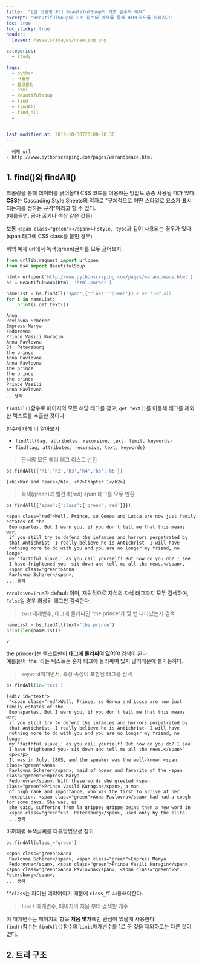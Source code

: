 ```yaml
---
title:  "[웹 크롤링 #3] BeautifulSoup의 기초 함수와 예제"
excerpt: "BeautifulSoup의 기초 함수와 예제를 통해 HTML코드를 파헤치기"
toc: true
toc_sticky: true
header:
  teaser: /assets/images/crawling.png

categories:
  - study

tags:
  - python
  - 크롤링
  - 웹크롤링
  - html
  - Beautifulsoup
  - find
  - findAll
  - find_all
  - 


last_modified_at: 2019-10-30T20:00-20:30
---
```



```
- 예제 url  
- http://www.pythonscraping.com/pages/warandpeace.html  
```

## 1. find()와 findAll()  

크롤링을 통해 데이터를 긁어올때 CSS 코드를 이용하는 방법도 종종 사용될 때가 있다.  
**CSS**는 Cascading Style Sheets의 약자로 "구체적으로 어떤 스타일로 요소가 표시 되는지를 정하는 규격"이라고 할 수 있다.  
(예를들면, 긁자 굵기나 색상 같은 것들)  

보통 `<span class="green"></span>`나 `style, type`과 같이 사용되는 경우가 있다.  
(span 태그에 CSS class를 붙인 경우)  

위의 예제 url에서 녹색(green)글자를 모두 긁어보자.  

```python
from urllib.request import urlopen
from bs4 import BeautifulSoup

html= urlopen('http://www.pythonscraping.com/pages/warandpeace.html')
bs = BeautifulSoup(html, 'html.parser')

nameList = bs.findAll('span',{'class':'green'}) # or find_all
for i in nameList:
    print(i.get_text())
```

```
Anna
Pavlovna Scherer
Empress Marya
Fedorovna
Prince Vasili Kuragin
Anna Pavlovna
St. Petersburg
the prince
Anna Pavlovna
Anna Pavlovna
the prince
the prince
the prince
Prince Vasili
Anna Pavlovna
...생략

```
`findAll()`함수로 페이지의 모든 해당 태그를 찾고, `get_text()`를 이용해 태그를 제외한 텍스트를 추출한 것이다.  

함수에 대해 더 알아보자  

- `findAll(tag, attributes, recursive, text, limit, keywords)`  
- `find(tag, attributes, recursive, text, keywords)`  


> 문서의 모든 헤더 태그 리스트 반환  

```python
bs.findAll({'h1','h2','h3','h4','h5','h6'})
```

```
[<h1>War and Peace</h1>, <h2>Chapter 1</h2>]
```

> 녹색(green)과 빨간색(red) span 태그를 모두 반환  

```python
bs.findAll({'span':{'class':{'green','red'}}})
```

```
<span class="red">Well, Prince, so Genoa and Lucca are now just family estates of the
 Buonapartes. But I warn you, if you don't tell me that this means war,
 if you still try to defend the infamies and horrors perpetrated by
 that Antichrist- I really believe he is Antichrist- I will have
 nothing more to do with you and you are no longer my friend, no longer
 my 'faithful slave,' as you call yourself! But how do you do? I see
 I have frightened you- sit down and tell me all the news.</span>,
 <span class="green">Anna
 Pavlovna Scherer</span>,
... 생략
```

`reculsive=True`가 default 이며, 재귀적으로 자식의 자식 태그까지 모두 검색하며,
`False`일 경우 최상위 태그만 검색한다.  


> `text`매개변수, 태그에 둘러싸인 'the prince'가 몇 번 나타났는지 검색  

```python
nameList = bs.findAll(text='the prince')
print(len(nameList))
```
```
7
```
the prince라는 텍스트만이 **태그에 둘러싸여 있어야** 검색이 된다.  
예를들어 'the '라는 텍스트는 혼자 태그에 둘러싸여 있지 않기때문에 불가능하다.  


> `keyword`매개변서, 특정 속성이 포함된 태그를 선택  

```python
bs.findAll(id='text')
```

```
[<div id="text">
 "<span class="red">Well, Prince, so Genoa and Lucca are now just family estates of the
 Buonapartes. But I warn you, if you don't tell me that this means war,
 if you still try to defend the infamies and horrors perpetrated by
 that Antichrist- I really believe he is Antichrist- I will have
 nothing more to do with you and you are no longer my friend, no longer
 my 'faithful slave,' as you call yourself! But how do you do? I see
 I have frightened you- sit down and tell me all the news.</span>"
 <p></p>
 It was in July, 1805, and the speaker was the well-known <span class="green">Anna
 Pavlovna Scherer</span>, maid of honor and favorite of the <span class="green">Empress Marya
 Fedorovna</span>. With these words she greeted <span class="green">Prince Vasili Kuragin</span>, a man
 of high rank and importance, who was the first to arrive at her
 reception. <span class="green">Anna Pavlovna</span> had had a cough for some days. She was, as
 she said, suffering from la grippe; grippe being then a new word in
 <span class="green">St. Petersburg</span>, used only by the elite.
 ...생략
```

아까처럼 녹색글씨를 다른방법으로 찾기  

```python
bs.findAll(class_='green')
```

```
<span class="green">Anna
 Pavlovna Scherer</span>, <span class="green">Empress Marya
 Fedorovna</span>, <span class="green">Prince Vasili Kuragin</span>, <span class="green">Anna Pavlovna</span>, <span class="green">St. Petersburg</span>,
... 생략
```

**`class`는 파이썬 예약어이기 때문에 `class_`로 사용해야한다.  

> `limit` 매개변수, 페이지의 처음 부터 검색할 개수  

이 매개변수는 페이지의 항목 **처음 몇개**에만 관심이 있을때 사용한다.  
`find()`함수는 `findAll()`함수의 `limit`매개변수를 1로 둔 것을 제외하고는 다른 것이 없다.  


## 2. 트리 구조  

